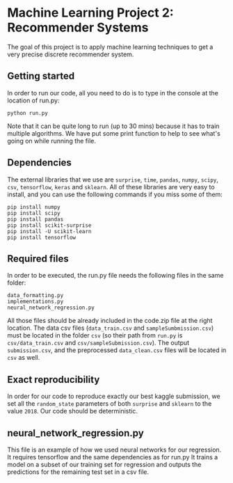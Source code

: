 # Machine Learning Project 2: Recommender Systems
The goal of this project is to apply machine learning techniques to get a very precise discrete recommender system.

## Getting started
In order to run our code, all you need to do is to type in the console at the location of run.py:
```
python run.py 
```
Note that it can be quite long to run (up to 30 mins) because it has to train multiple algorithms. We have put some print function to help to see what's going on while running the file.

 
## Dependencies
The external libraries that we use are `surprise`, `time`, `pandas`, `numpy`, `scipy`, `csv`, `tensorflow`, `keras` and `sklearn`. All of these libraries are very easy to install, and you can use the following commands if you miss some of them:
```
pip install numpy
pip install scipy
pip install pandas
pip install scikit-surprise
pip install -U scikit-learn
pip install tensorflow
```
## Required files
In order to be executed, the run.py file needs the following files in the same folder:
```
data_formatting.py
implementations.py
neural_network_regression.py
```
All those files should be already included in the code.zip file at the right location.
The data csv files (`data_train.csv` and `sampleSumbmission.csv`) must be located in the folder `csv` (so their path from `run.py` is `csv/data_train.csv` and `csv/sampleSubmission.csv`). The output `submission.csv`, and the preprocessed `data_clean.csv` files will be located in `csv` as well.

## Exact reproducibility
In order for our code to reproduce exactly our best kaggle submission, we set all the `random_state` parameters of both `surprise` and `sklearn` to the value `2018`. Our code should be deterministic.

## neural_network_regression.py
This file is an example of how we used neural networks for our regression. It requires tensorflow and the same dependencies as for run.py
It trains a model on a subset of our training set for regression and outputs the predictions for the remaining test set in a csv file.
